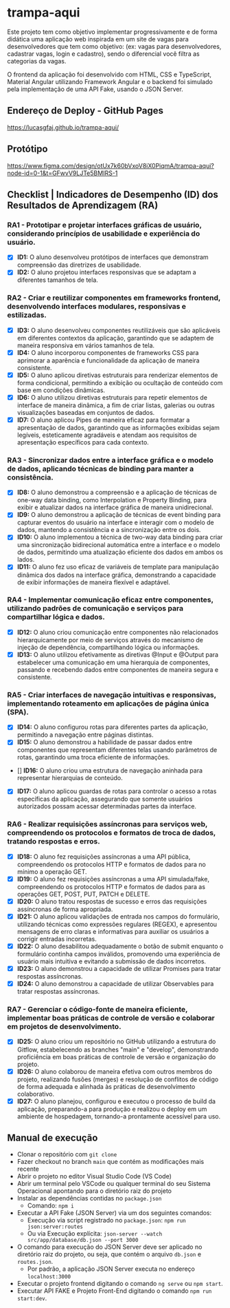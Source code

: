 # trampa-aqui

Este projeto tem como objetivo implementar progressivamente e de forma didática uma aplicação web inspirada em um site de vagas para desenvolvedores que tem como objetivo: (ex: vagas para desenvolvedores, cadastrar vagas, login e cadastro), sendo o diferencial você filtra as categorias da vagas.

O frontend da aplicação foi desenvolvido com HTML, CSS e TypeScript, Material Angular utilizando Framework Angular e o backend foi simulado pela implementação de uma API Fake, usando o JSON Server.

## Endereço de Deploy - GitHub Pages

https://lucasgfaj.github.io/trampa-aqui/

## Protótipo

https://www.figma.com/design/otUx7k60bVxoV8iX0PiqmA/trampa-aqui?node-id=0-1&t=GFwvV9LJTe5BMIRS-1

## Checklist | Indicadores de Desempenho (ID) dos Resultados de Aprendizagem (RA)

### RA1 - Prototipar e projetar interfaces gráficas de usuário, considerando princípios de usabilidade e experiência do usuário.
- [X] **ID1:** O aluno desenvolveu protótipos de interfaces que demonstram compreensão das diretrizes de usabilidade.
- [X] **ID2:** O aluno projetou interfaces responsivas que se adaptam a diferentes tamanhos de tela.

### RA2 - Criar e reutilizar componentes em frameworks frontend, desenvolvendo interfaces modulares, responsivas e estilizadas.
- [X] **ID3:** O aluno desenvolveu componentes reutilizáveis que são aplicáveis em diferentes contextos da aplicação, garantindo que se adaptem de maneira responsiva em vários tamanhos de tela.
- [X] **ID4:** O aluno incorporou componentes de frameworks CSS para aprimorar a aparência e funcionalidade da aplicação de maneira consistente.
- [X] **ID5:** O aluno aplicou diretivas estruturais para renderizar elementos de forma condicional, permitindo a exibição ou ocultação de conteúdo com base em condições dinâmicas.
- [X] **ID6:** O aluno utilizou diretivas estruturais para repetir elementos de interface de maneira dinâmica, a fim de criar listas, galerias ou outras visualizações baseadas em conjuntos de dados.
- [X] **ID7:** O aluno aplicou Pipes de maneira eficaz para formatar a apresentação de dados, garantindo que as informações exibidas sejam legíveis, esteticamente agradáveis e atendam aos requisitos de apresentação específicos para cada contexto.

### RA3 - Sincronizar dados entre a interface gráfica e o modelo de dados, aplicando técnicas de binding para manter a consistência.
- [X] **ID8:** O aluno demonstrou a compreensão e a aplicação de técnicas de one-way data binding, como Interpolation e Property Binding, para exibir e atualizar dados na interface gráfica de maneira unidirecional.
- [X] **ID9:** O aluno demonstrou a aplicação de técnicas de event binding para capturar eventos do usuário na interface e interagir com o modelo de dados, mantendo a consistência e a sincronização entre os dois.
- [X] **ID10:** O aluno implementou a técnica de two-way data binding para criar uma sincronização bidirecional automática entre a interface e o modelo de dados, permitindo uma atualização eficiente dos dados em ambos os lados.
- [X] **ID11:** O aluno fez uso eficaz de variáveis de template para manipulação dinâmica dos dados na interface gráfica, demonstrando a capacidade de exibir informações de maneira flexível e adaptável.

### RA4 - Implementar comunicação eficaz entre componentes, utilizando padrões de comunicação e serviços para compartilhar lógica e dados.
- [X] **ID12:** O aluno criou comunicação entre componentes não relacionados hierarquicamente por meio de serviços através do mecanismo de injeção de dependência, compartilhando lógica ou informações.
- [X] **ID13:** O aluno utilizou efetivamente as diretivas @Input e @Output para estabelecer uma comunicação em uma hierarquia de componentes, passando e recebendo dados entre componentes de maneira segura e consistente.

### RA5 - Criar interfaces de navegação intuitivas e responsivas, implementando roteamento em aplicações de página única (SPA).
- [X] **ID14:** O aluno configurou rotas para diferentes partes da aplicação, permitindo a navegação entre páginas distintas.
- [X] **ID15:** O aluno demonstrou a habilidade de passar dados entre componentes que representam diferentes telas usando parâmetros de rotas, garantindo uma troca eficiente de informações.
- [] **ID16:** O aluno criou uma estrutura de navegação aninhada para representar hierarquias de conteúdo.
- [X] **ID17:** O aluno aplicou guardas de rotas para controlar o acesso a rotas específicas da aplicação, assegurando que somente usuários autorizados possam acessar determinadas partes da interface.

### RA6 - Realizar requisições assíncronas para serviços web, compreendendo os protocolos e formatos de troca de dados, tratando respostas e erros.
- [X] **ID18:** O aluno fez requisições assíncronas a uma API pública, compreendendo os protocolos HTTP e formatos de dados para no mínimo a operação GET.
- [X] **ID19:** O aluno fez requisições assíncronas a uma API simulada/fake, compreendendo os protocolos HTTP e formatos de dados para as operações GET, POST, PUT, PATCH e DELETE.
- [X] **ID20:** O aluno tratou respostas de sucesso e erros das requisições assíncronas de forma apropriada.
- [X] **ID21:** O aluno aplicou validações de entrada nos campos do formulário, utilizando técnicas como expressões regulares (REGEX), e apresentou mensagens de erro claras e informativas para auxiliar os usuários a corrigir entradas incorretas.
- [X] **ID22:** O aluno desabilitou adequadamente o botão de submit enquanto o formulário continha campos inválidos, promovendo uma experiência de usuário mais intuitiva e evitando a submissão de dados incorretos.
- [X] **ID23:** O aluno demonstrou a capacidade de utilizar Promises para tratar respostas assíncronas.
- [X] **ID24:** O aluno demonstrou a capacidade de utilizar Observables para tratar respostas assíncronas.

### RA7 - Gerenciar o código-fonte de maneira eficiente, implementar boas práticas de controle de versão e colaborar em projetos de desenvolvimento.
- [X] **ID25:** O aluno criou um repositório no GitHub utilizando a estrutura do Gitflow, estabelecendo as branches "main" e "develop", demonstrando proficiência em boas práticas de controle de versão e organização do projeto.
- [X] **ID26:** O aluno colaborou de maneira efetiva com outros membros do projeto, realizando fusões (merges) e resolução de conflitos de código de forma adequada e alinhada às práticas de desenvolvimento colaborativo.
- [X] **ID27:** O aluno planejou, configurou e executou o processo de build da aplicação, preparando-a para produção e realizou o deploy em um ambiente de hospedagem, tornando-a prontamente acessível para uso.

## Manual de execução
- Clonar o repositório com `git clone`
- Fazer checkout no branch `main` que contém as modificações mais recente
- Abrir o projeto no editor Visual Studio Code (VS Code)
- Abrir um terminal pelo VSCode ou qualquer terminal do seu Sistema Operacional apontando para o diretório raiz do projeto 
- Instalar as dependências contidas no `package.json`
  - Comando: `npm i`
- Executar a API Fake (JSON Server) via um dos seguintes comandos: 
  - Execução via script registrado no `package.json`: `npm run json:server:routes` 
  - Ou via Execução explícita: `json-server --watch src/app/database/db.json --port 3000`
- O comando para execução do JSON Server deve ser aplicado no diretório raiz do projeto, ou seja, que contém o arquivo `db.json` e `routes.json`.
  - Por padrão, a aplicação JSON Server executa no endereço `localhost:3000`    
- Executar o projeto frontend digitando o comando `ng serve` ou `npm start`.
- Executar API FAKE e Projeto Front-End digitando o comando `npm run start:dev`.
